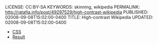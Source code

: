 LICENSE: CC:BY-SA
KEYWORDS: skinning, wikipedia
PERMALINK: http://ratafia.info/post/49297529/high-contrast-wikipedia
PUBLISHED: 02008-09-08T15:02:00-0400
TITLE: High-contrast Wikipedia
UPDATED: 02008-09-08T15:02:00-0400

* [<abbr class='smallcaps'>CSS</abbr>][css]
* [Result][result]

 [css]: http://pastebin.com/f7164f4fb "CSS at pastebin.ca"
 [result]: http://flickr.com/photos/stilist/2840767774/ "Screenshot demonstrating effect of CSS"
